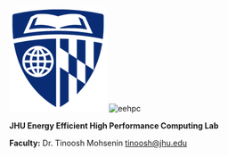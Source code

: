 ![jhu](https://github.com/JHU-EEHPC/.github/raw/main/images/jhu.png) ![eehpc](https://github.com/UMBC-EEHPC/.github/raw/main/images/eehpc.png)

**JHU Energy Efficient High Performance Computing Lab**

**Faculty:** Dr. Tinoosh Mohsenin <tinoosh@jhu.edu>
